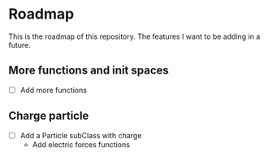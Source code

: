 # Roadmap
This is the roadmap of this repository. The features I want to be adding in a future.

## More functions and init spaces
- [ ] Add more functions

## Charge particle
- [ ] Add a Particle subClass with charge
  - Add electric forces functions


